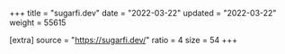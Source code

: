 +++
title = "sugarfi.dev"
date = "2022-03-22"
updated = "2022-03-22"
weight = 55615

[extra]
source = "https://sugarfi.dev/"
ratio = 4
size = 54
+++
